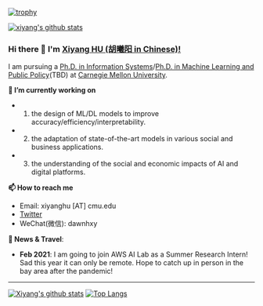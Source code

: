 [![trophy](https://github-profile-trophy.vercel.app/?username=xiyanghu&column=7)](https://github.com/xiyanghu)

[![xiyang's github stats](https://github-readme-stats.vercel.app/api?username=xiyanghu&show_icons=true)](https://github.com/xiyanghu/)

### Hi there 👋 I'm [Xiyang HU (胡曦阳 in Chinese)!](https://www.andrew.cmu.edu/user/xiyanghu/)

<!--
**xiyanghu/xiyanghu** is a ✨ _special_ ✨ repository because its `README.md` (this file) appears on your GitHub profile.
-->

I am pursuing a [Ph.D. in Information Systems](https://www.heinz.cmu.edu/programs/phd-programs/information-systems-management)/[Ph.D. in Machine Learning and Public Policy](https://www.ml.cmu.edu/academics/joint-ml-phd.html)(TBD) at [Carnegie Mellon University](https://www.cmu.edu/).

**🔭 I’m currently working on** 
- 1. the design of ML/DL models to improve accuracy/efficiency/interpretability.
- 2. the adaptation of state-of-the-art models in various social and business applications.
- 3. the understanding of the social and economic impacts of AI and digital platforms.

**📫 How to reach me**
- Email: xiyanghu [AT] cmu.edu
- [Twitter](https://twitter.com/hu_xiyang)
- WeChat(微信): dawnhxy

**💬 News & Travel**:

- **Feb 2021**: I am going to join AWS AI Lab as a Summer Research Intern! Sad this year it can only be remote. Hope to catch up in person in the bay area after the pandemic!

----

[![Xiyang's github stats](https://github-readme-stats.vercel.app/api?username=xiyanghu&theme=material-palenight&count_private=true&hide=contribs)](https://github.com/anuraghazra/github-readme-stats)
[![Top Langs](https://github-readme-stats.vercel.app/api/top-langs/?username=xiyanghu&theme=material-palenight&hide=Jupyter&layout=compact)](https://github.com/anuraghazra/github-readme-stats)

<!--

**😄I am open to**
- Collaboration Opportunities
- 2022 Summer Intership Opportunities

**xiyanghu/xiyanghu** is a ✨ _special_ ✨ repository because its `README.md` (this file) appears on your GitHub profile.

Here are some ideas to get you started:

- 🔭 I’m currently working on ...
- 🌱 I’m currently learning ...
- 👯 I’m looking to collaborate on ...
- 🤔 I’m looking for help with ...
- 💬 Ask me about ...
- 📫 How to reach me: ...
- 😄 Pronouns: ...
- ⚡ Fun fact: ...

I am the author/core developer of various machine learning tools and systems with more than millions of downloads. 
-->
